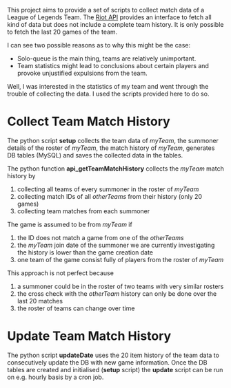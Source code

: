 This project aims to provide a set of scripts to collect match data of a League
of Legends Team. The [Riot API](https://developer.riotgames.com/) provides an
interface to fetch all kind of data but does not include a complete team
history. It is only possible to fetch the last 20 games of the team.

I can see two possible reasons as to why this might be the case:
  * Solo-queue is the main thing, teams are relatively unimportant.
  * Team statistics might lead to conclusions about certain players and
  provoke unjustified expulsions from the team.

Well, I was interested in the statistics of my team and went through the
trouble of collecting the data. I used the scripts provided here to do so.

# Collect Team Match History
The python script **setup** collects the team data of *myTeam*, the summoner
details of the roster of *myTeam*, the match history of *myTeam*, generates
DB tables (MySQL) and saves the collected data in the tables.

The python function **api_getTeamMatchHistory** collects the *myTeam* match
history by
1. collecting all teams of every summoner in the roster of *myTeam*
2. collecting match IDs of all *otherTeams* from their history (only 20 games)
3. collecting team matches from each summoner

The game is assumed to be from *myTeam* if
1. the ID does not match a game from one of the *otherTeams*
2. the *myTeam* join date of the summoner we are currently investigating the
   history is lower than the game creation date
3. one team of the game consist fully of players from the roster of *myTeam*

This approach is not perfect because
1. a summoner could be in the roster of two teams with very similar rosters
2. the cross check with the *otherTeam* history can only be done over the last
   20 matches
3. the roster of teams can change over time

# Update Team Match History
The python script **updateDate** uses the 20 item history of the team data to
consecutively update the DB with new game information. Once the DB tables are
created and initialised (**setup** script) the **update** script can be run
on e.g. hourly basis by a cron job.
